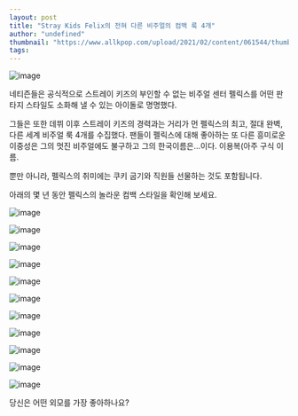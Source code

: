 ```yaml
---
layout: post
title: "Stray Kids Felix의 전혀 다른 비주얼의 컴백 룩 4개"
author: "undefined"
thumbnail: "https://www.allkpop.com/upload/2021/02/content/061544/thumb/1612644284-20210206-felix.jpg"
tags: 
---
```



![image](https://www.allkpop.com/upload/2021/02/content/061544/1612644284-20210206-felix.jpg)

네티즌들은 공식적으로 스트레이 키즈의 부인할 수 없는 비주얼 센터 펠릭스를 어떤 판타지 스타일도 소화해 낼 수 있는 아이돌로 명명했다.

그들은 또한 데뷔 이후 스트레이 키즈의 경력과는 거리가 먼 펠릭스의 최고, 절대 완벽, 다른 세계 비주얼 룩 4개를 수집했다. 팬들이 펠릭스에 대해 좋아하는 또 다른 흥미로운 이중성은 그의 멋진 비주얼에도 불구하고 그의 한국이름은...이다. 이용복(아주 구식 이름.

뿐만 아니라, 펠릭스의 취미에는 쿠키 굽기와 직원들 선물하는 것도 포함됩니다.

아래의 몇 년 동안 펠릭스의 놀라운 컴백 스타일을 확인해 보세요.

![image](https://www.allkpop.com/upload/2021/02/content/061525/1612643103-1.gif)

![image](https://www.allkpop.com/upload/2021/02/content/061525/1612643103-2.gif)

![image](https://www.allkpop.com/upload/2021/02/content/061525/1612643135-3.gif)

![image](https://www.allkpop.com/upload/2021/02/content/061525/1612643153-4.gif)

![image](https://www.allkpop.com/upload/2021/02/content/061525/1612643153-5.gif)

![image](https://www.allkpop.com/upload/2021/02/content/061526/1612643184-6.gif)

![image](https://www.allkpop.com/upload/2021/02/content/061527/1612643230-7.gif)

![image](https://www.allkpop.com/upload/2021/02/content/061527/1612643230-8.gif)

![image](https://www.allkpop.com/upload/2021/02/content/061527/1612643264-9.gif)

![image](https://www.allkpop.com/upload/2021/02/content/061528/1612643292-10.gif)

![image](https://www.allkpop.com/upload/2021/02/content/061528/1612643292-11.gif)

당신은 어떤 외모를 가장 좋아하나요?